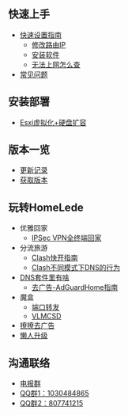 ## 快速上手

* [快速设置指南](HomeLede-%E5%BC%80%E7%AE%B1%E6%89%8B%E5%86%8C.md)
    * [修改路由IP](HomeLede-%E5%BC%80%E7%AE%B1-%E5%9F%BA%E7%A1%80%E6%93%8D%E4%BD%9C-%E4%BF%AE%E6%94%B9%E8%B7%AF%E7%94%B1IP.md)
    * [安装软件](HomeLede-%E5%BC%80%E7%AE%B1-%E5%9F%BA%E7%A1%80%E6%93%8D%E4%BD%9C-%E5%AE%89%E8%A3%85%E8%BD%AF%E4%BB%B6.md)
    * [无法上网怎么查](%E6%97%A0%E6%B3%95%E4%B8%8A%E7%BD%91%E6%8E%92%E6%9F%A5%E5%AE%9D%E5%85%B8.md)
* [常见问题](%E5%B8%B8%E8%A7%81%E9%97%AE%E9%A2%98.md)

## 安装部署
* [Esxi虚拟化+硬盘扩容](HomeLede-%E5%BC%80%E7%AE%B1-%E5%9F%BA%E7%A1%80%E6%93%8D%E4%BD%9C-%E4%BD%BF%E7%94%A8Esxi%E8%99%9A%E6%8B%9F%E5%8C%96%E9%83%A8%E7%BD%B2.md)

## 版本一览

* [更新记录](HomeLede-%E9%87%8A%E6%94%BE%E8%AF%B4%E6%98%8E.md)
* [获取版本](HomeLede%E7%89%88%E6%9C%AC%E5%8F%91%E5%B8%83.md)

## 玩转HomeLede

* 优雅回家
	* [IPSec VPN全终端回家](%E5%A6%82%E4%BD%95%E4%BD%BF%E7%94%A8IPSecVPN%E5%AE%9E%E7%8E%B0%E5%A4%9A%E7%AB%AF%E6%8E%A5%E5%85%A5%E5%AE%B6%E5%BA%AD%E7%BD%91%E7%BB%9C.md)
* 分流旅游
	* [Clash快开指南](HomeLede-20200527-Clash%E9%A2%84%E8%A7%88%E7%89%88--%E5%BF%AB%E9%80%9FClash%E5%BC%80%E5%90%AF%E8%AF%B4%E6%98%8E.md)
	* [Clash不同模式下DNS的行为](Clash%E4%B8%8D%E5%90%8C%E8%BF%90%E8%A1%8C%E6%A8%A1%E5%BC%8F%E4%B8%8BDNS%E7%9A%84%E8%A1%8C%E4%B8%BA.md)
* [DNS套件里有啥](HomeLede-20200527-DNS%E6%96%B9%E6%A1%88%E8%AF%B4%E6%98%8E.md)
	* [去广告-AdGuardHome指南](HomeLede-DNS-AdGuardHome.md)
* 魔盒
  * [端口转发](%E7%8E%A9%E8%BD%ACHomeLede-%E7%AB%AF%E5%8F%A3%E8%BD%AC%E5%8F%91.md)
  * [VLMCSD](%E7%8E%A9%E8%BD%ACHomeLede-VLMCSD.md)
* [撩撩去广告](%E6%BC%AB%E8%B0%88%E5%8E%BB%E5%B9%BF%E5%91%8A%EF%BC%8C%E5%8E%9F%E7%90%86%E5%8F%8A%E9%81%BF%E5%9D%91%E6%8C%87%E5%8D%97.md)
* [懒人升级](HomeLede%E6%87%92%E4%BA%BA%E5%8D%87%E7%BA%A7%E6%8C%87%E5%8D%97.md)

## 沟通联络

* [电报群](https://t.me/t_homelede)
* [QQ群1：1030484865](https://jq.qq.com/?_wv=1027&k=PtlQp9Z9)
* [QQ群2：807741215](https://jq.qq.com/?_wv=1027&k=z9phzgtx)